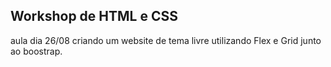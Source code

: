 ## Workshop de HTML e CSS 
aula dia 26/08 criando um website de tema livre utilizando Flex e Grid junto ao boostrap. 
